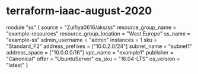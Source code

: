# terraform-iaac-august-2020
module "ss" {
    source                  = "Zulfiya0616/aks/ss"
    resource_group_name     = "example-resources"
    resource_group_location = "West Europe"
    ss_name                 = "example-ss"
    admin_username          = "admin"
    instances               = 1
    sku                     = "Standard_F2"
    address_prefixes        = ["10.0.2.0/24"]
    subnet_name             = "subnet1"
    address_space           = ["10.0.0.0/16"]
    vpc_name                = "example1"
    publisher               = "Canonical"
    offer                   = "UbuntuServer"
    os_sku                  = "16.04-LTS"
    os_version              = "latest"
}
